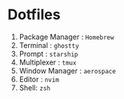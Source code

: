# Dotfiles
1. Package Manager : `Homebrew`
2. Terminal : `ghostty`
3. Prompt : `starship`
4. Multiplexer : `tmux`
5. Window Manager : `aerospace`
6. Editor : `nvim`
7. Shell: `zsh`
